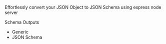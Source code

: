 Effortlessly convert your JSON Object to JSON Schema using express node server

Schema Outputs

* Generic
* JSON Schema
